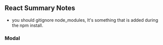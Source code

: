 ## React Summary Notes

- you should gitignore node_modules, It's something that is added during the npm install. 

### Modal
